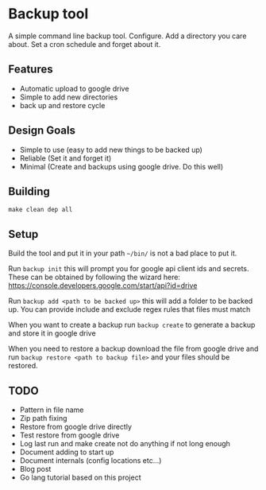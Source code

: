 # Backup tool

A simple command line backup tool.
Configure. Add a directory you care about. Set a cron schedule and forget about it.

## Features

* Automatic upload to google drive
* Simple to add new directories
* back up and restore cycle

## Design Goals

* Simple to use (easy to add new things to be backed up)
* Reliable (Set it and forget it)
* Minimal (Create and backups using google drive. Do this well)

## Building

`make clean dep all`

## Setup

Build the tool and put it in your path `~/bin/` is not a bad place to put it.

Run `backup init` this will prompt you for google api client ids and secrets. These can be obtained by following the wizard here:
<https://console.developers.google.com/start/api?id=drive>

Run `backup add <path to be backed up>` this will add a folder to be backed up. You can provide include and exclude regex rules that files must match

When you want to create a backup run `backup create` to generate a backup and store it in google drive

When you need to restore a backup download the file from google drive and run `backup restore <path to backup file>` and your files should be restored.

## TODO

* Pattern in file name
* Zip path fixing
* Restore from google drive directly
* Test restore from google drive
* Log last run and make create not do anything if not long enough
* Document adding to start up
* Document internals (config locations etc...)
* Blog post
* Go lang tutorial based on this project